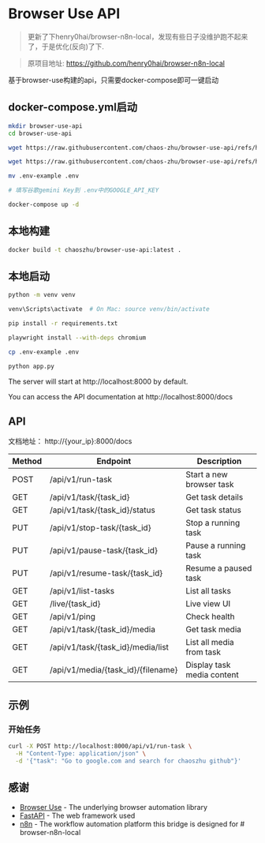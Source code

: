 # Browser Use API

> 更新了下henry0hai/browser-n8n-local，发现有些日子没维护跑不起来了，于是优化(反向)了下.

> 原项目地址: https://github.com/henry0hai/browser-n8n-local

基于browser-use构建的api，只需要docker-compose即可一键启动

## docker-compose.yml启动
```bash
mkdir browser-use-api
cd browser-use-api

wget https://raw.githubusercontent.com/chaos-zhu/browser-use-api/refs/heads/main/.env-example

wget https://raw.githubusercontent.com/chaos-zhu/browser-use-api/refs/heads/main/docker-compose.yml

mv .env-example .env

# 填写谷歌gemini Key到 .env中的GOOGLE_API_KEY

docker-compose up -d
```

## 本地构建

```bash
docker build -t chaoszhu/browser-use-api:latest .
```

## 本地启动

```bash
python -m venv venv

venv\Scripts\activate  # On Mac: source venv/bin/activate

pip install -r requirements.txt

playwright install --with-deps chromium

cp .env-example .env

python app.py

```
The server will start at http://localhost:8000 by default.

You can access the API documentation at http://localhost:8000/docs

## API

文档地址： http://{your_ip}:8000/docs

| Method | Endpoint                           | Description                  |
|--------|------------------------------------|------------------------------|
| POST   | /api/v1/run-task                   | Start a new browser task     |
| GET    | /api/v1/task/{task_id}             | Get task details             |
| GET    | /api/v1/task/{task_id}/status      | Get task status              |
| PUT    | /api/v1/stop-task/{task_id}        | Stop a running task          |
| PUT    | /api/v1/pause-task/{task_id}       | Pause a running task         |
| PUT    | /api/v1/resume-task/{task_id}      | Resume a paused task         |
| GET    | /api/v1/list-tasks                 | List all tasks               |
| GET    | /live/{task_id}                    | Live view UI                 |
| GET    | /api/v1/ping                       | Check health                 |
| GET    | /api/v1/task/{task_id}/media       | Get task media               |
| GET    | /api/v1/task/{task_id}/media/list  | List all media from task     |
| GET    | /api/v1/media/{task_id}/{filename} | Display task media content   |

## 示例

### 开始任务

```bash
curl -X POST http://localhost:8000/api/v1/run-task \
  -H "Content-Type: application/json" \
  -d '{"task": "Go to google.com and search for chaoszhu github"}'
```

## 感谢

- [Browser Use](https://github.com/browser-use/browser-use) - The underlying browser automation library
- [FastAPI](https://fastapi.tiangolo.com/) - The web framework used
- [n8n](https://n8n.io/) - The workflow automation platform this bridge is designed for # browser-n8n-local
